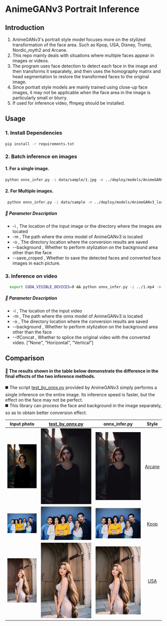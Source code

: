 
# AnimeGANv3 Portrait Inference 


## Introduction
1. AnimeGANv3's portrait style model focuses more on the stylized transformation of the face area. Such as Kpop, USA, Disney, Trump, Nordic_myth2 and Arcane.
2. This repo mainly deals with situations where multiple faces appear in images or videos.
3. The program uses face detection to detect each face in the image and then transforms it separately, and then uses the homography matrix and head segmentation to restore the transformed faces to the original image. 
4. Since portrait style models are mainly trained using close-up face images, it may not be applicable when the face area in the image is particularly small or blurry.
5. If used for inference video, ffmpeg should be installed.  

## Usage  

### 1. Install Dependencies  
   ```bash
   pip install -r requirements.txt
   ```

### 2. Batch inference on images
#### 1. For a single image.
  ```bash
  python onnx_infer.py -i data/sample/1.jpg -m ../deploy/models/AnimeGANv3_large_Kpop.onnx -o ./out --background
  ```

#### 2. For Multiple images.  
 ```bash
  python onnx_infer.py -i data/sample -m ../deploy/models/AnimeGANv3_large_Kpop.onnx -o ./out --background
  ```

##### 🔸 Parameter Description
- -i , The location of the input image or the directory where the images are located
- -m , The path where the onnx model of AnimeGANv3 is located
- -o , The directory location where the conversion results are saved
- --background , Whether to perform stylization on the background area other than the face
- --save_croped , Whether to save the detected faces and converted face images in each picture.

 

### 3. Inference on video
```bash
  export CUDA_VISIBLE_DEVICES=0 && python onnx_infer.py -i ../1.mp4 -m ../deploy/models/AnimeGANv3_large_Kpop.onnx -o ./out --background --IfConcat Horizontal 
```
##### 🔸 Parameter Description
- -i , The location of the input video
- -m , The path where the onnx model of AnimeGANv3 is located
- -o , The directory location where the conversion results are saved
- --background , Whether to perform stylization on the background area other than the face
- --IfConcat , Whether to splice the original video with the converted video. ["None", "Horizontal", "Vertical"] 

## Comparison  

#### 👀 The results shown in the table below demonstrate the difference in the final effects of the two inference methods.
◼️ The script [test_by_onnx.py](https://github.com/TachibanaYoshino/AnimeGANv3/blob/master/deploy/test_by_onnx.py) provided by AnimeGANv3 simply performs a single inference on the entire image. Its inference speed is faster, but the effect on the face may not be perfect.  <br>
◼️ This library can process the face and background in the image separately, so as to obtain better conversion effect.

| Input photo | <a href="https://github.com/TachibanaYoshino/AnimeGANv3/blob/master/deploy/test_by_onnx.py">test_by_onnx.py</a> | onnx_infer.py | Style |
| :-: |:-:| :-:| :-: |
|<img src="data/a/6.jpg"  />|<img src="data/b/Arcane/6.jpg" />|<img src="data/c/Arcane/6.jpg" />| <a href="https://github.com/TachibanaYoshino/AnimeGANv3#art-face-to-arcane-style">Arcane</a> |
|<img src="data/a/3.jpg"  />|<img src="data/b/Kpop/3.jpg"   />|<img src="data/c/Kpop/3.jpg" />|   <a href="https://github.com/TachibanaYoshino/AnimeGANv3#art-face-to-kpop-style">Kpop</a> |
|<img src="data/a/0.jpg"  />|<img src="data/b/USA/0.jpg"   />|<img src="data/c/USA/0.jpg" />|     <a href="https://github.com/TachibanaYoshino/AnimeGANv3#art-face-to-usa-cartoon-style">USA</a> |
    
